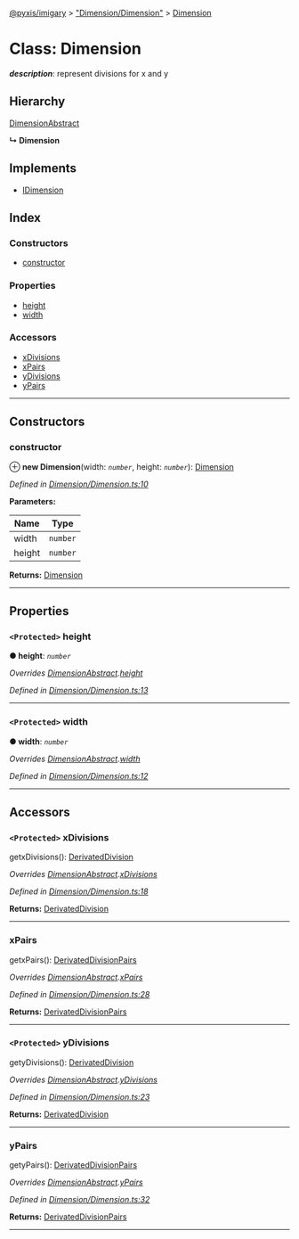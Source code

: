 [@pyxis/imigary](../README.md) > ["Dimension/Dimension"](../modules/_dimension_dimension_.md) > [Dimension](../classes/_dimension_dimension_.dimension.md)

# Class: Dimension

*__description__*: represent divisions for x and y

## Hierarchy

 [DimensionAbstract](_dimension_dimensionabstract_.dimensionabstract.md)

**↳ Dimension**

## Implements

* [IDimension](../interfaces/_dimension_types_.idimension.md)

## Index

### Constructors

* [constructor](_dimension_dimension_.dimension.md#constructor)

### Properties

* [height](_dimension_dimension_.dimension.md#height)
* [width](_dimension_dimension_.dimension.md#width)

### Accessors

* [xDivisions](_dimension_dimension_.dimension.md#xdivisions)
* [xPairs](_dimension_dimension_.dimension.md#xpairs)
* [yDivisions](_dimension_dimension_.dimension.md#ydivisions)
* [yPairs](_dimension_dimension_.dimension.md#ypairs)

---

## Constructors

<a id="constructor"></a>

###  constructor

⊕ **new Dimension**(width: *`number`*, height: *`number`*): [Dimension](_dimension_dimension_.dimension.md)

*Defined in [Dimension/Dimension.ts:10](https://github.com/creaux/pyxis/blob/1000889/packages/imigary/src/Dimension/Dimension.ts#L10)*

**Parameters:**

| Name | Type |
| ------ | ------ |
| width | `number` |
| height | `number` |

**Returns:** [Dimension](_dimension_dimension_.dimension.md)

___

## Properties

<a id="height"></a>

### `<Protected>` height

**● height**: *`number`*

*Overrides [DimensionAbstract](_dimension_dimensionabstract_.dimensionabstract.md).[height](_dimension_dimensionabstract_.dimensionabstract.md#height)*

*Defined in [Dimension/Dimension.ts:13](https://github.com/creaux/pyxis/blob/1000889/packages/imigary/src/Dimension/Dimension.ts#L13)*

___
<a id="width"></a>

### `<Protected>` width

**● width**: *`number`*

*Overrides [DimensionAbstract](_dimension_dimensionabstract_.dimensionabstract.md).[width](_dimension_dimensionabstract_.dimensionabstract.md#width)*

*Defined in [Dimension/Dimension.ts:12](https://github.com/creaux/pyxis/blob/1000889/packages/imigary/src/Dimension/Dimension.ts#L12)*

___

## Accessors

<a id="xdivisions"></a>

### `<Protected>` xDivisions

getxDivisions(): [DerivatedDivision](../modules/_division_types_.md#derivateddivision)

*Overrides [DimensionAbstract](_dimension_dimensionabstract_.dimensionabstract.md).[xDivisions](_dimension_dimensionabstract_.dimensionabstract.md#xdivisions)*

*Defined in [Dimension/Dimension.ts:18](https://github.com/creaux/pyxis/blob/1000889/packages/imigary/src/Dimension/Dimension.ts#L18)*

**Returns:** [DerivatedDivision](../modules/_division_types_.md#derivateddivision)

___
<a id="xpairs"></a>

###  xPairs

getxPairs(): [DerivatedDivisionPairs](../modules/_division_types_.md#derivateddivisionpairs)

*Overrides [DimensionAbstract](_dimension_dimensionabstract_.dimensionabstract.md).[xPairs](_dimension_dimensionabstract_.dimensionabstract.md#xpairs)*

*Defined in [Dimension/Dimension.ts:28](https://github.com/creaux/pyxis/blob/1000889/packages/imigary/src/Dimension/Dimension.ts#L28)*

**Returns:** [DerivatedDivisionPairs](../modules/_division_types_.md#derivateddivisionpairs)

___
<a id="ydivisions"></a>

### `<Protected>` yDivisions

getyDivisions(): [DerivatedDivision](../modules/_division_types_.md#derivateddivision)

*Overrides [DimensionAbstract](_dimension_dimensionabstract_.dimensionabstract.md).[yDivisions](_dimension_dimensionabstract_.dimensionabstract.md#ydivisions)*

*Defined in [Dimension/Dimension.ts:23](https://github.com/creaux/pyxis/blob/1000889/packages/imigary/src/Dimension/Dimension.ts#L23)*

**Returns:** [DerivatedDivision](../modules/_division_types_.md#derivateddivision)

___
<a id="ypairs"></a>

###  yPairs

getyPairs(): [DerivatedDivisionPairs](../modules/_division_types_.md#derivateddivisionpairs)

*Overrides [DimensionAbstract](_dimension_dimensionabstract_.dimensionabstract.md).[yPairs](_dimension_dimensionabstract_.dimensionabstract.md#ypairs)*

*Defined in [Dimension/Dimension.ts:32](https://github.com/creaux/pyxis/blob/1000889/packages/imigary/src/Dimension/Dimension.ts#L32)*

**Returns:** [DerivatedDivisionPairs](../modules/_division_types_.md#derivateddivisionpairs)

___

